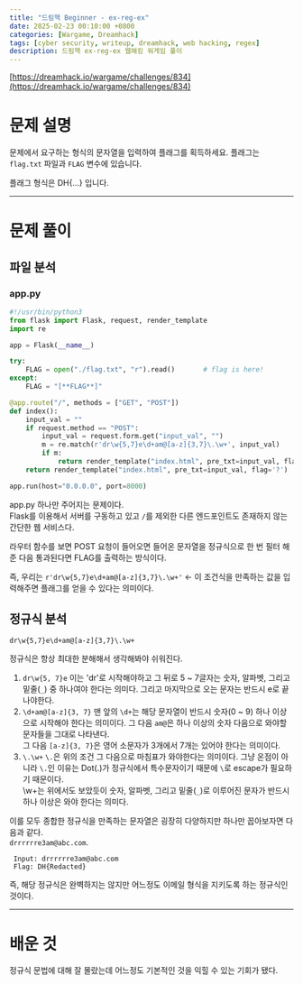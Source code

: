 ```yaml
---
title: "드림핵 Beginner - ex-reg-ex"
date: 2025-02-23 00:10:00 +0800
categories: [Wargame, Dreamhack]
tags: [cyber security, writeup, dreamhack, web hacking, regex] 
description: 드림핵 ex-reg-ex 웹해킹 워게임 풀이
---
```


[https://dreamhack.io/wargame/challenges/834](https://dreamhack.io/wargame/challenges/834)
# 문제 설명

문제에서 요구하는 형식의 문자열을 입력하여 플래그를 획득하세요. 플래그는 `flag.txt` 파일과 `FLAG` 변수에 있습니다.

플래그 형식은 DH{...} 입니다.

---
# 문제 풀이
## 파일 분석
### app.py
```python
#!/usr/bin/python3
from flask import Flask, request, render_template
import re

app = Flask(__name__)

try:
    FLAG = open("./flag.txt", "r").read()       # flag is here!
except:
    FLAG = "[**FLAG**]"

@app.route("/", methods = ["GET", "POST"])
def index():
    input_val = ""
    if request.method == "POST":
        input_val = request.form.get("input_val", "")
        m = re.match(r'dr\w{5,7}e\d+am@[a-z]{3,7}\.\w+', input_val)
        if m:
            return render_template("index.html", pre_txt=input_val, flag=FLAG)
    return render_template("index.html", pre_txt=input_val, flag='?')

app.run(host="0.0.0.0", port=8000)

```
app.py 하나만 주어지는 문제이다.<br />
Flask를 이용해서 서버를 구동하고 있고 `/`를 제외한 다른 엔드포인트도 존재하지 않는 간단한 웹 서비스다.

라우터 함수를 보면 POST 요청이 들어오면 들어온 문자열을 정규식으로 한 번 필터 해준 다음 통과된다면 FLAG를 출력하는 방식이다.

즉, 우리는 `r'dr\w{5,7}e\d+am@[a-z]{3,7}\.\w+'` <- 이 조건식을 만족하는 값을 입력해주면 플래그를 얻을 수 있다는 의미이다.
## 정규식 분석
```
dr\w{5,7}e\d+am@[a-z]{3,7}\.\w+
```
정규식은 항상 최대한 분해해서 생각해봐야 쉬워진다.

1. `dr\w{5, 7}e`
	이는 'dr'로 시작해야하고 그 뒤로 5 ~ 7글자는 숫자, 알파벳, 그리고 밑줄(`_`) 중 하나여야 한다는 의미다. 그리고 마지막으로 오는 문자는 반드시 e로 끝나야한다.
2. `\d+am@[a-z]{3, 7}`
	맨 앞의 `\d+`는 해당 문자열이 반드시 숫자(0 ~ 9) 하나 이상으로 시작해야 한다는 의미이다. 그 다음 `am@`은 하나 이상의 숫자 다음으로 와야할 문자들을 그대로 나타낸다.<br />
	그 다음 `[a-z]{3, 7}`은 영어 소문자가 3개에서 7개는 있어야 한다는 의미이다.
3. `\.\w+`
	`\.`은 위의 조건 그 다음으로 마침표가 와야한다는 의미이다. 그냥 온점이 아니라 `\.`인 이유는 Dot(.)가 정규식에서 특수문자이기 때문에 `\`로 escape가 필요하기 때문이다.<br/>
	\w+는 위에서도 보았듯이 숫자, 알파벳, 그리고 밑줄(`_`)로 이루어진 문자가 반드시 하나 이상은 와야 한다는 의미다.

이를 모두 종합한 정규식을 만족하는 문자열은 굉장히 다양하지만 하나만 꼽아보자면 다음과 같다. <br />
`drrrrrre3am@abc.com`.

```
 Input: drrrrrre3am@abc.com
 Flag: DH{Redacted}
```

즉, 해당 정규식은 완벽하지는 않지만 어느정도 이메일 형식을 지키도록 하는 정규식인 것이다.

--- 
# 배운 것
정규식 문법에 대해 잘 몰랐는데 어느정도 기본적인 것을 익힐 수 있는 기회가 됐다.